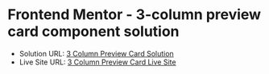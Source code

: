 # Frontend Mentor - 3-column preview card component solution


- Solution URL: [3 Column Preview Card Solution](https://www.frontendmentor.io/solutions/results-summary-c4z4ADM2w-)
- Live Site URL: [3 Column Preview Card Live Site](https://goat3ggs.github.io/frontend-mentor-results-summary/)